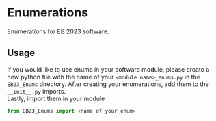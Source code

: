 # Enumerations
Enumerations for EB 2023 software.

## Usage
If you would like to use enums in your software module, please create a new python file
with the name of your `<module name>_enums.py` in the `EB23_Enums` directory.
After creating your enumerations, add them to the `__init__.py` imports.  
Lastly, import them in your module  

```python
from EB23_Enums import <name of your enum>
```